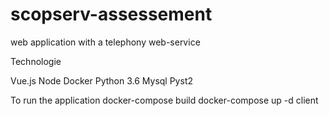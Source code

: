 # scopserv-assessement
web application with a telephony web-service


Technologie

Vue.js 
Node
Docker
Python 3.6
Mysql
Pyst2

To run the application
docker-compose build
docker-compose up -d client

